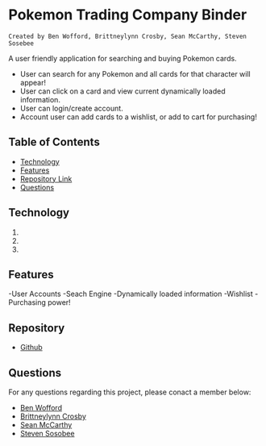 # Pokemon Trading Company Binder

    Created by Ben Wofford, Brittneylynn Crosby, Sean McCarthy, Steven Sosebee

A user friendly application for searching and buying Pokemon cards.
- User can search for any Pokemon and all cards for that character will appear!
- User can click on a card and view current dynamically loaded information.
- User can login/create account.
- Account user can add cards to a wishlist, or add to cart for purchasing!


## Table of Contents

- [Technology](#Technology)
- [Features](#Features)
- [Repository Link](#Repository)
- [Questions](#Questions)

## Technology

1.
2.
3.

## Features

-User Accounts
-Seach Engine
-Dynamically loaded information
-Wishlist
-Purchasing power!

## Repository

- [Github](https://github.com/McTastic/PTC-Binder)

## Questions

For any questions regarding this project, please conact a member below:

- [Ben Wofford](https://github.com/benwofford)
- [Brittneylynn Crosby](https://github.com/brittnc)
- [Sean McCarthy](https://github.com/McTastic)
- [Steven Sosobee](https://github.com/steven-sosebee)
